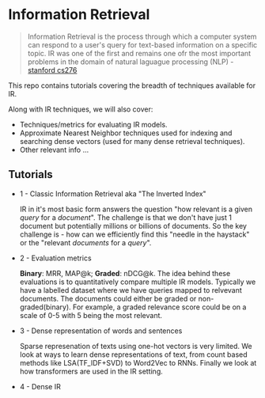 # Information Retrieval

> Information Retrieval is the process through which a computer system can respond to a user's query for text-based information
> on a specific topic. IR was one of the first and remains one ofr the most important problems in the domain of natural
> laguague processing (NLP) - [stanford cs276](https://web.stanford.edu/class/cs276/)

This repo contains tutorials covering the breadth of techniques available for IR.

Along with IR techniques, we will also cover:
- Techniques/metrics for evaluating IR models.
- Approximate Nearest Neighbor techniques used for indexing and searching dense vectors
     (used for many dense retrieval techniques).
- Other relevant info ...


## Tutorials

* 1 - Classic Information Retrieval aka "The Inverted Index"

    IR in it's most basic form answers the question "how relevant is a given *query* for a *document*". The challenge is
    that we don't have just 1 document but potentially millions or billions of documents. So the key challenge is - how
    can we efficiently find this "needle in the haystack" or the "relevant *documents* for a *query*".

* 2 - Evaluation metrics

    **Binary**: MRR, MAP@k; **Graded**: nDCG@k.
    The idea behind these evaluations is to quantitatively compare multiple IR models. Typically we have a labelled dataset where we have queries mapped to relvevant documents. The documents could either be graded or non-graded(binary). For example, a graded relevance score could be on a scale of 0-5 with 5 being the most relevant.

* 3 - Dense representation of words and sentences

    Sparse represenation of texts using one-hot vectors is very limited. We look at ways to learn dense representations of text, from count based methods like LSA(TF_IDF+SVD) to Word2Vec to RNNs. Finally we look at how transformers are used in the IR setting.

* 4 - Dense IR
